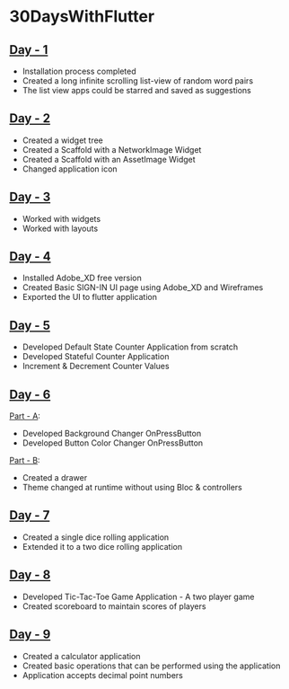 # 30DaysWithFlutter

## [Day - 1](https://github.com/risg99/30DaysWithFlutter/tree/master/myapp)
  * Installation process completed
  * Created a long infinite scrolling list-view of random word pairs
  * The list view apps could be starred and saved as suggestions
  
## [Day - 2](https://github.com/risg99/30DaysWithFlutter/tree/master/i_am_rich)
  * Created a widget tree
  * Created a Scaffold with a NetworkImage Widget
  * Created a Scaffold with an AssetImage Widget
  * Changed application icon
  
## [Day - 3](https://github.com/risg99/30DaysWithFlutter/tree/master/layout_examples)
  * Worked with widgets
  * Worked with layouts

## [Day - 4](https://github.com/risg99/30DaysWithFlutter/tree/master/ui_trial)
  * Installed Adobe_XD free version
  * Created Basic SIGN-IN UI page using Adobe_XD and Wireframes
  * Exported the UI to flutter application
  
## [Day - 5](https://github.com/risg99/30DaysWithFlutter/tree/master/counter_app_stateful)
  * Developed Default State Counter Application from scratch
  * Developed Stateful Counter Application
  * Increment & Decrement Counter Values
  
## [Day - 6](https://github.com/risg99/30DaysWithFlutter/tree/master/dynamic_themes)
  [Part - A](https://github.com/risg99/30DaysWithFlutter/tree/master/dynamic_themes/bg_changer):
  * Developed Background Changer OnPressButton
  * Developed Button Color Changer OnPressButton
  
  [Part - B](https://github.com/risg99/30DaysWithFlutter/tree/master/dynamic_themes/dynamic_theming):
  * Created a drawer
  * Theme changed at runtime without using Bloc & controllers
  
## [Day - 7](https://github.com/risg99/30DaysWithFlutter/tree/master/dice_rolling_app)
* Created a single dice rolling application
* Extended it to a two dice rolling application

## [Day - 8](https://github.com/risg99/30DaysWithFlutter/tree/master/tic_tac_toe)
* Developed Tic-Tac-Toe Game Application - A two player game
* Created scoreboard to maintain scores of players

## [Day - 9](https://github.com/risg99/30DaysWithFlutter/tree/master/calculator_app)
* Created a calculator application
* Created basic operations that can be performed using the application
* Application accepts decimal point numbers
